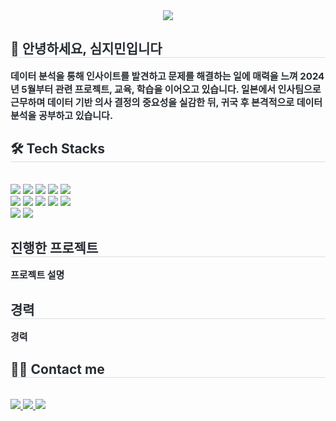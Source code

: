 <div align= "center">
    <img src="https://capsule-render.vercel.app/api?type=waving&color=gradient&height=120&text=👋 Hi there! I’m Jimin&animation=&fontColor=000000&fontSize=40"/>
    </div>
    <div style="text-align: left;"> 
    <h2 style="border-bottom: 1px solid #d8dee4; color: #282d33;"> 👋 안녕하세요, 심지민입니다  </h2>  
    <div style="font-weight: 700; font-size: 15px; text-align: left; color: #282d33;"> 데이터 분석을 통해 인사이트를 발견하고 문제를 해결하는 일에 매력을 느껴 2024년 5월부터 관련 프로젝트, 교육, 학습을 이어오고 있습니다. 일본에서 인사팀으로 근무하며 데이터 기반 의사 결정의 중요성을 실감한 뒤, 귀국 후 본격적으로 데이터 분석을 공부하고 있습니다. </div> 
    </div>
    <div style="text-align: left;">
    <h2 style="border-bottom: 1px solid #d8dee4; color: #282d33;"> 🛠️ Tech Stacks </h2> <br> 
    <div style="margin: ; text-align: left;" "text-align: left;"> <img src="https://img.shields.io/badge/Github-181717?style=for-the-badge&logo=Github&logoColor=white">
          <img src="https://img.shields.io/badge/Keras-D00000?style=for-the-badge&logo=Keras&logoColor=white">
          <img src="https://img.shields.io/badge/MariaDB-003545?style=for-the-badge&logo=MariaDB&logoColor=white">
          <img src="https://img.shields.io/badge/Linux-FCC624?style=for-the-badge&logo=Linux&logoColor=white">
          <img src="https://img.shields.io/badge/MongoDB-47A248?style=for-the-badge&logo=MongoDB&logoColor=white">
          <br/><img src="https://img.shields.io/badge/Notion-000000?style=for-the-badge&logo=Notion&logoColor=white">
          <img src="https://img.shields.io/badge/Oracle-F80000?style=for-the-badge&logo=Oracle&logoColor=white">
          <img src="https://img.shields.io/badge/Python-3776AB?style=for-the-badge&logo=Python&logoColor=white">
          <img src="https://img.shields.io/badge/PyTorch-EE4C2C?style=for-the-badge&logo=PyTorch&logoColor=white">
          <img src="https://img.shields.io/badge/Selenium-43B02A?style=for-the-badge&logo=Selenium&logoColor=white">
          <br/><img src="https://img.shields.io/badge/Tensorflow-FF6F00?style=for-the-badge&logo=Tensorflow&logoColor=white">
          <img src="https://img.shields.io/badge/MySQL-4479A1?style=for-the-badge&logo=MySQL&logoColor=white">
          </div>
    </div>
    <div style="text-align: left;"> 
    <h2 style="border-bottom: 1px solid #d8dee4; color: #282d33;"> 진행한 프로젝트 </h2>  
    <div style="font-weight: 700; font-size: 15px; text-align: left; color: #282d33;"> 프로젝트 설명 
    </div>
    </div>
    <div style="text-align: left;"> 
    <h2 style="border-bottom: 1px solid #d8dee4; color: #282d33;"> 경력 </h2>  
    <div style="font-weight: 700; font-size: 15px; text-align: left; color: #282d33;"> 경력
    </div>   
    <div style="text-align: left;">
    <h2 style="border-bottom: 1px solid #d8dee4; color: #282d33;"> 🧑‍💻 Contact me </h2> <br> 
    <div style="text-align: left;"> <a href=https://maango97.tistory.com/> <img src="https://img.shields.io/badge/Tistory-000000?style=for-the-badge&logo=Tistory&logoColor=white&link=https://maango97.tistory.com/"> </a>
         <a href=ㅇㅇ> <img src="https://img.shields.io/badge/Notion-000000?style=for-the-badge&logo=Notion&logoColor=white&link=ㅇㅇ"> </a>
         <a href=mailto:jmsword25@gmail.com> <img src="https://img.shields.io/badge/Gmail-EA4335?style=for-the-badge&logo=Gmail&logoColor=white&link=mailto:jmsword25@gmail.com"> </a>
          </div>  <br> 
    <div style="text-align: left;">  </div> 
    </div>
    
